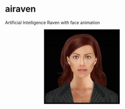 # airaven
 Artificial Intelligence Raven with face animation
 
 
<p align="center">
  <img src="avatar.jpg">
</p>
